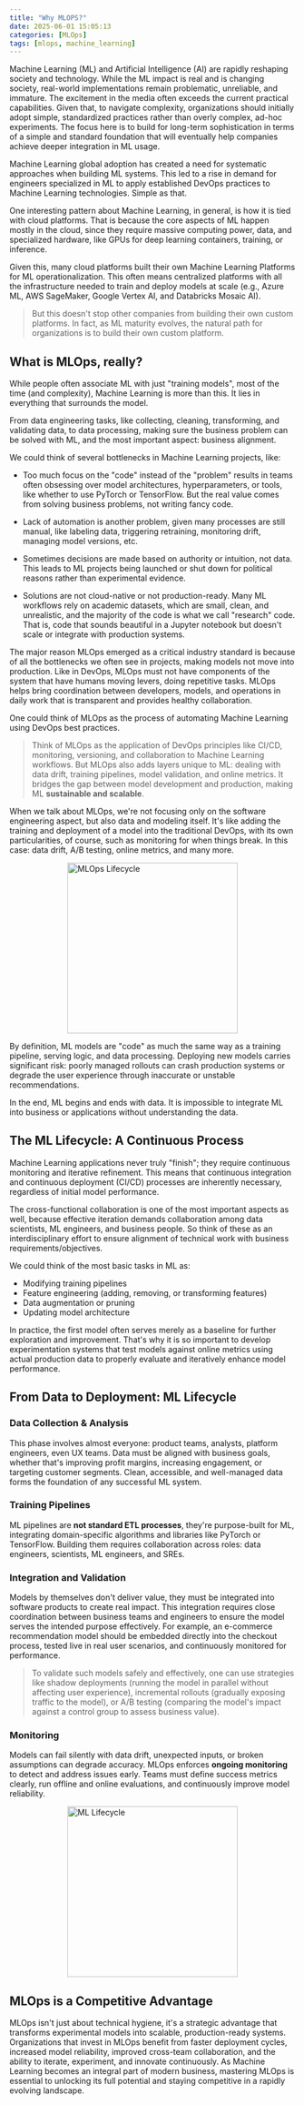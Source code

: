 ```yaml
--- 
title: "Why MLOPS?"
date: 2025-06-01 15:05:13 
categories: [MLOps] 
tags: [mlops, machine_learning] 
--- 
```


Machine Learning (ML) and Artificial Intelligence (AI) are rapidly reshaping society and technology. While the ML impact is real and is changing society, real-world implementations remain problematic, unreliable, and immature. The excitement in the media often exceeds the current practical capabilities. Given that, to navigate complexity, organizations should initially adopt simple, standardized practices rather than overly complex, ad-hoc experiments. The focus here is to build for long-term sophistication in terms of a simple and standard foundation that will eventually help companies achieve deeper integration in ML usage.

Machine Learning global adoption has created a need for systematic approaches when building ML systems. This led to a rise in demand for engineers specialized in ML to apply established DevOps practices to Machine Learning technologies. Simple as that.

One interesting pattern about Machine Learning, in general, is how it is tied with cloud platforms. That is because the core aspects of ML happen mostly in the cloud, since they require massive computing power, data, and specialized hardware, like GPUs for deep learning containers, training, or inference.

Given this, many cloud platforms built their own Machine Learning Platforms for ML operationalization. This often means centralized platforms with all the infrastructure needed to train and deploy models at scale (e.g., Azure ML, AWS SageMaker, Google Vertex AI, and Databricks Mosaic AI).

> But this doesn't stop other companies from building their own custom platforms. In fact, as ML maturity evolves, the natural path for organizations is to build their own custom platform.

## **What is MLOps, really?**

While people often associate ML with just "training models", most of the time (and complexity), Machine Learning is more than this. It lies in everything that surrounds the model.

From data engineering tasks, like collecting, cleaning, transforming, and validating data, to data processing, making sure the business problem can be solved with ML, and the most important aspect: business alignment.

We could think of several bottlenecks in Machine Learning projects, like:

- Too much focus on the "code" instead of the "problem" results in teams often obsessing over model architectures, hyperparameters, or tools, like whether to use PyTorch or TensorFlow. But the real value comes from solving business problems, not writing fancy code.

- Lack of automation is another problem, given many processes are still manual, like labeling data, triggering retraining, monitoring drift, managing model versions, etc.

- Sometimes decisions are made based on authority or intuition, not data. This leads to ML projects being launched or shut down for political reasons rather than experimental evidence.

- Solutions are not cloud-native or not production-ready. Many ML workflows rely on academic datasets, which are small, clean, and unrealistic, and the majority of the code is what we call "research" code. That is, code that sounds beautiful in a Jupyter notebook but doesn't scale or integrate with production systems.

The major reason MLOps emerged as a critical industry standard is because of all the bottlenecks we often see in projects, making models not move into production. Like in DevOps, MLOps must not have components of the system that have humans moving levers, doing repetitive tasks. MLOps helps bring coordination between developers, models, and operations in daily work that is transparent and provides healthy collaboration.

One could think of MLOps as the process of automating Machine Learning using DevOps best practices.

> Think of MLOps as the application of DevOps principles like CI/CD, monitoring, versioning, and collaboration to Machine Learning workflows. But MLOps also adds layers unique to ML: dealing with data drift, training pipelines, model validation, and online metrics. It bridges the gap between model development and production, making ML **sustainable and scalable**.

When we talk about MLOps, we're not focusing only on the software engineering aspect, but also data and modeling itself. It's like adding the training and deployment of a model into the traditional DevOps, with its own particularities, of course, such as monitoring for when things break. In this case: data drift, A/B testing, online metrics, and many more.

<p>
    <img src="/assets/images/2025-06-01-why-mlops-matter/mlops_lifecycle.png" width="300px" alt="MLOps Lifecycle" style="display: block; margin: 0 auto;" />
</p>

By definition, ML models are "code" as much the same way as a training pipeline, serving logic, and data processing. Deploying new models carries significant risk: poorly managed rollouts can crash production systems or degrade the user experience through inaccurate or unstable recommendations.

In the end, ML begins and ends with data. It is impossible to integrate ML into business or applications without understanding the data.

## **The ML Lifecycle: A Continuous Process**

Machine Learning applications never truly "finish"; they require continuous monitoring and iterative refinement. This means that continuous integration and continuous deployment (CI/CD) processes are inherently necessary, regardless of initial model performance.

The cross-functional collaboration is one of the most important aspects as well, because effective iteration demands collaboration among data scientists, ML engineers, and business people. So think of these as an interdisciplinary effort to ensure alignment of technical work with business requirements/objectives.

We could think of the most basic tasks in ML as:

* Modifying training pipelines  
* Feature engineering (adding, removing, or transforming features)  
* Data augmentation or pruning  
* Updating model architecture

In practice, the first model often serves merely as a baseline for further exploration and improvement. That's why it is so important to develop experimentation systems that test models against online metrics using actual production data to properly evaluate and iteratively enhance model performance.

## **From Data to Deployment: ML Lifecycle**

### **Data Collection & Analysis**

This phase involves almost everyone: product teams, analysts, platform engineers, even UX teams. Data must be aligned with business goals, whether that's improving profit margins, increasing engagement, or targeting customer segments. Clean, accessible, and well-managed data forms the foundation of any successful ML system.

### **Training Pipelines**

ML pipelines are **not standard ETL processes**, they're purpose-built for ML, integrating domain-specific algorithms and libraries like PyTorch or TensorFlow. Building them requires collaboration across roles: data engineers, scientists, ML engineers, and SREs.

### **Integration and Validation**

Models by themselves don't deliver value, they must be integrated into software products to create real impact. This integration requires close coordination between business teams and engineers to ensure the model serves the intended purpose effectively. For example, an e-commerce recommendation model should be embedded directly into the checkout process, tested live in real user scenarios, and continuously monitored for performance.

> To validate such models safely and effectively, one can use strategies like shadow deployments (running the model in parallel without affecting user experience), incremental rollouts (gradually exposing traffic to the model), or A/B testing (comparing the model's impact against a control group to assess business value).

### **Monitoring**

Models can fail silently with data drift, unexpected inputs, or broken assumptions can degrade accuracy. MLOps enforces **ongoing monitoring** to detect and address issues early. Teams must define success metrics clearly, run offline and online evaluations, and continuously improve model reliability.

<p>
    <img src="/assets/images/2025-06-01-why-mlops-matter/ml_lifecycle.png" width="300px" alt="ML Lifecycle" style="display: block; margin: 0 auto;" />
</p>

## **MLOps is a Competitive Advantage**

MLOps isn't just about technical hygiene, it's a strategic advantage that transforms experimental models into scalable, production-ready systems. Organizations that invest in MLOps benefit from faster deployment cycles, increased model reliability, improved cross-team collaboration, and the ability to iterate, experiment, and innovate continuously. As Machine Learning becomes an integral part of modern business, mastering MLOps is essential to unlocking its full potential and staying competitive in a rapidly evolving landscape.
